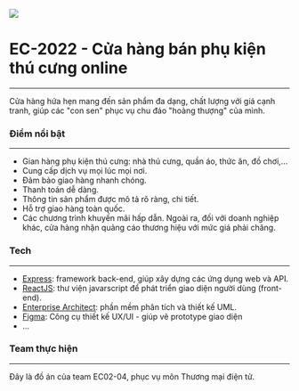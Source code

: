 <a href="https://www.ctdb.hcmus.edu.vn/vi/"><img src="https://www.ctdb.hcmus.edu.vn/wp-content/uploads/2015/10/logo.png" align="center"/></a>
# EC-2022 - Cửa hàng bán phụ kiện thú cưng online
-----------------
Cửa hàng hứa hẹn mang đến sản phẩm đa dạng, chất lượng với giá cạnh tranh, giúp các "con sen" phục vụ chu đáo "hoàng thượng" của mình.

### Điểm nổi bật
-----------------
- Gian hàng phụ kiện thú cưng: nhà thú cưng, quần áo, thức ăn, đồ chơi,...
- Cung cấp dịch vụ mọi lúc mọi nơi.
- Đảm bảo giao hàng nhanh chóng.
- Thanh toán dễ dàng.
- Thông tin sản phẩm được mô tả rõ ràng, chi tiết.
- Hỗ trợ giao hàng toàn quốc.
- Các chương trình khuyến mãi hấp dẫn.
Ngoài ra, đối với doanh nghiệp khác, cửa hàng nhận quảng cáo thương hiệu với mức giá phải chăng.

### Tech
-----------------
- [Express](https://expressjs.com): framework back-end, giúp xây dựng các ứng dụng web và API.
- [ReactJS](https://reactjs.org): thư viện javarscript để phát triển giao diện người dùng (front-end).
- [Enterprise Architect](https://sparxsystems.com): phần mềm phân tích và thiết kế UML.
- [Figma](https://www.figma.com/): Công cụ thiết kế UX/UI - giúp vẽ prototype giao diện
- ...

### Team thực hiện
-----------------
Đây là đồ án của team EC02-04, phục vụ môn Thương mại điện tử.
